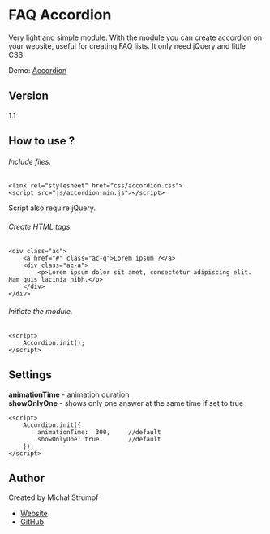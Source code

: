 # FAQ Accordion
Very light and simple module. With the module you can create accordion on your website, useful for creating FAQ lists. It only need jQuery and little CSS.

Demo: [Accordion](http://michu2k.pl/accordion/)

## Version
1.1

## How to use ?

###### Include files.
```
<link rel="stylesheet" href="css/accordion.css"> 
<script src="js/accordion.min.js"></script>  
```
Script also require jQuery.

###### Create HTML tags.
```
<div class="ac">
    <a href="#" class="ac-q">Lorem ipsum ?</a>
    <div class="ac-a">
        <p>Lorem ipsum dolor sit amet, consectetur adipiscing elit. Nam quis lacinia nibh.</p>
    </div>
</div>
```

###### Initiate the module.
```
<script>
    Accordion.init(); 
</script>
```

## Settings
**animationTime** - animation duration  
**showOnlyOne** - shows only one answer at the same time if set to true

```
<script>
    Accordion.init({
        animationTime:  300,     //default
        showOnlyOne: true        //default
    }); 
</script>
```

## Author
Created by Michał Strumpf
- [Website](http://michu2k.pl/)
- [GitHub](https://github.com/michu2k/)